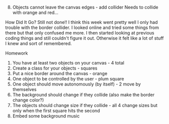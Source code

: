 
8. Objects cannot leave the canvas edges - add collider
Needs to collide with orange and red...

How Did It Go?
Still not done!!
I think this week went pretty well I only had trouble with the border collider.  I looked online and tried some things from there but that only confused me more.  I then started looking at previous coding things and still couldn't figure it out.  Otherwise it felt like a lot of stuff I knew and sort of remembered.

Homework
1. You have at least two objects on your canvas - 4 total
2. Create a class for your objects - squares
3. Put a nice border around the canvas - orange
4. One object to be controlled by the user - plum square
5. One object should move autonomously (by itself) - 2 move by themselves
6. The background should change if they collide (also make the border change color?)
7. The objects should change size if they collide - all 4 change sizes but only when the first square hits the second
9. Embed some background music
